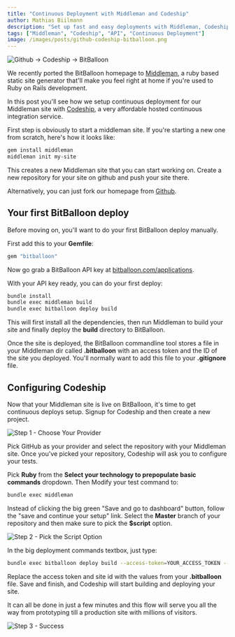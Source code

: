 ```yaml
---
title: "Continuous Deployment with Middleman and Codeship"
author: Mathias Biilmann
description: "Set up fast and easy deployments with Middleman, Codeship and BitBalloon"
tags: ["Middleman", "Codeship", "API", "Continuous Deployment"]
image: /images/posts/github-codeship-bitballoon.png
---
```


![Github -> Codeship -> BitBalloon](/images/posts/github-codeship-bitballoon.png)

We recently ported the BitBalloon homepage to [Middleman](http://middlemanapp.com/), a ruby based static site generator that'll make you feel right at home if you're used to Ruby on Rails development.

In this post you'll see how we setup continuous deployment for our Middleman site with [Codeship](https://www.codeship.io/), a very affordable hosted continuous integration service.

<!-- excerpt -->

First step is obviously to start a middleman site. If you're starting a new one from scratch, here's how it looks like:

```bash
gem install middleman
middleman init my-site
```

This creates a new Middleman site that you can start working on. Create a new repository for your site on github and push your site there.

Alternatively, you can just fork our homepage from [Github](https://github.com/BitBalloon/middleman-homepage).

## Your first BitBalloon deploy

Before moving on, you'll want to do your first BitBalloon deploy manually.

First add this to your **Gemfile**:

```ruby
gem "bitballoon"
```

Now go grab a BitBalloon API key at [bitballoon.com/applications](https://www.bitballoon.com/applications).

With your API key ready, you can do your first deploy:

```bash
bundle install
bundle exec middleman build
bundle exec bitballoon deploy build
```

This will first install all the dependencies, then run Middleman to build your site and finally deploy the **build** directory to BitBalloon.

Once the site is deployed, the BitBalloon commandline tool stores a file in your Middleman dir called **.bitballoon** with an access token and the ID of the site you deployed. You'll normally want to add this file to your **.gitignore** file.

## Configuring Codeship

Now that your Middleman site is live on BitBalloon, it's time to get continuous deploys setup. Signup for Codeship and then create a new project.

![Step 1 - Choose Your Provider](/images/posts/codeship-choose-provider.png)

Pick GitHub as your provider and select the repository with your Middleman site. Once you've picked your repository, Codeship will ask you to configure your tests.

Pick **Ruby** from the **Select your technology to prepopulate basic commands** dropdown. Then Modify your test command to:

```bash
bundle exec middleman
```

Instead of clicking the big green "Save and go to dashboard" button, follow the "save and continue your setup" link. Select the **Master** branch of your repository and then make sure to pick the **$script** option.

![Step 2 - Pick the Script Option](/images/posts/codeship-pick-script.png)

In the big deployment commands textbox, just type:

```bash
bundle exec bitballoon deploy build --access-token=YOUR_ACCESS_TOKEN --site-id=YOUR_SITE_ID
```

Replace the access token and site id with the values from your **.bitballoon** file. Save and finish, and Codeship will start building and deploying your site.

It can all be done in just a few minutes and this flow will serve you all the way from prototyping till a production site with millions of visitors.

![Step 3 - Success](/images/posts/codeship-success.png)





